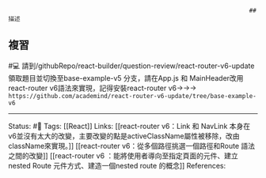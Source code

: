 																		## 描述





## 複習


#💻 請到/githubRepo/react-builder/question-review/react-router-v6-update領取題目並切換至base-example-v5 分支，請在App.js 和 MainHeader改用react-router v6語法來實現，記得安裝react-router v6->->-> `https://github.com/academind/react-router-v6-update/tree/base-example-v6`



---
Status: #🌱 
Tags:
[[React]]
Links:
[[react-router v6：Link 和 NavLink 本身在v6並沒有太大的改變，主要改變的點是activeClassName屬性被移除，改由className來實現。]]
[[react-router v6：從多個路徑挑選一個路徑和Route 語法之間的改變]]
[[react-router v6 ：能將使用者導向至指定頁面的元件、建立nested Route 元件方式、建造一個nested route 的概念]]
References: